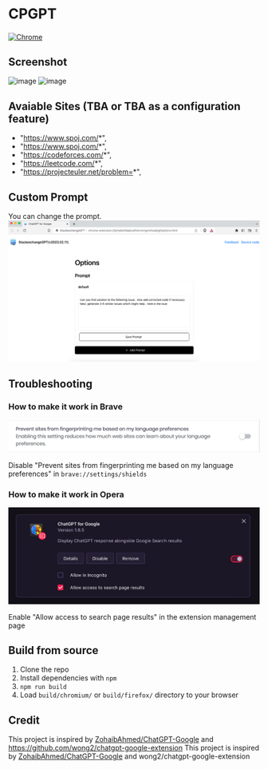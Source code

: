 # CPGPT

[link-chrome]: https://chrome.google.com/webstore/detail/arxivgpt/fbbfpcjhnnklhmncjickdipdlhoddjoh?hl=en&authuser=0 'Chrome Web Store'

[<img src="https://user-images.githubusercontent.com/3750161/214147732-c75e96a4-48a4-4b64-b407-c2402e899a75.PNG" height="67" alt="Chrome" valign="middle">][link-chrome]

## Screenshot

<img  alt="image" src="https://raw.githubusercontent.com/ishandutta2007/chatgpt-stackexchange-extension/main/screenshots/spoj.png">

<img  alt="image" src="https://raw.githubusercontent.com/ishandutta2007/chatgpt-stackexchange-extension/main/screenshots/codeforces.png">

## Avaiable Sites (TBA or TBA as a configuration feature)
* "https://www.spoj.com/*",
* "https://www.spoj.com/*",
* "https://codeforces.com/*",
* "https://leetcode.com/*",
* "https://projecteuler.net/problem=*",

## Custom Prompt
You can change the prompt.
<img width="1031" alt="image" src="https://raw.githubusercontent.com/ishandutta2007/chatgpt-stackexchange-extension/main/screenshots/prompt.png">

## Troubleshooting

### How to make it work in Brave

![Screenshot](screenshots/brave.png?raw=true)

Disable "Prevent sites from fingerprinting me based on my language preferences" in `brave://settings/shields`

### How to make it work in Opera

![Screenshot](screenshots/opera.png?raw=true)

Enable "Allow access to search page results" in the extension management page

## Build from source

1. Clone the repo
2. Install dependencies with `npm`
3. `npm run build`
4. Load `build/chromium/` or `build/firefox/` directory to your browser

## Credit

This project is inspired by [ZohaibAhmed/ChatGPT-Google](https://github.com/ZohaibAhmed/ChatGPT-Google) and https://github.com/wong2/chatgpt-google-extension
This project is inspired by [ZohaibAhmed/ChatGPT-Google](https://github.com/ZohaibAhmed/ChatGPT-Google) and wong2/chatgpt-google-extension

